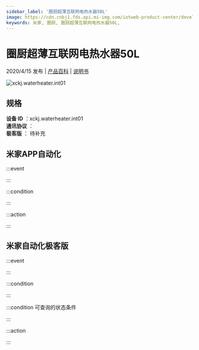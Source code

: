 ```yaml
---
sidebar_label: '圈厨超薄互联网电热水器50L'
image: https://cdn.cnbj1.fds.api.mi-img.com/iotweb-product-center/developer_15782787307282QE0VM80.png?GalaxyAccessKeyId=AKVGLQWBOVIRQ3XLEW&Expires=9223372036854775807&Signature=cdfqI+akjgv51v7rJy+ViADKaZY=
keywords: 米家, 圈厨, 圈厨超薄互联网电热水器50L, 
---
```

# 圈厨超薄互联网电热水器50L

2020/4/15 发布 | [产品百科](https://home.mi.com/webapp/content/baike/product/index.html?model=xckj.waterheater.int01/) | [说明书](https://home.mi.com/views/introduction.html?model=xckj.waterheater.int01&region=cn)

![xckj.waterheater.int01](https://cdn.cnbj1.fds.api.mi-img.com/iotweb-product-center/developer_15782787307282QE0VM80.png?GalaxyAccessKeyId=AKVGLQWBOVIRQ3XLEW&Expires=9223372036854775807&Signature=cdfqI+akjgv51v7rJy+ViADKaZY=)

## 规格  
> 
**设备 ID** ：xckj.waterheater.int01  
**通讯协议** ：  
**极客版**  ： 待补充 


## 米家APP自动化  

:::event  

:::

:::condition  

:::

:::action   

:::

## 米家自动化极客版  

:::event  

:::

:::condition  

:::

:::condition 可查询的状态条件  

:::

:::action  

:::

        
